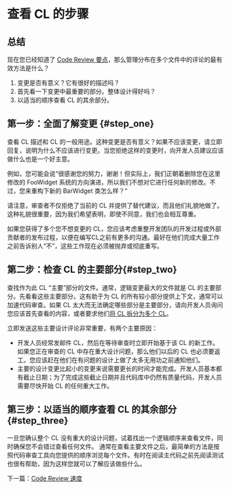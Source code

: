 # 查看 CL 的步骤

## 总结

现在您已经知道了 [Code Review 要点](looking-for.md)，那么管理分布在多个文件中的评论的最有效方法是什么？

1. 变更是否有意义？它有很好的描述吗？
1. 首先看一下变更中最重要的部分。整体设计得好吗？
1. 以适当的顺序查看 CL 的其余部分。

## 第一步：全面了解变更 {#step_one}

查看 CL 描述和 CL 的一般用途。这种变更是否有意义？如果不应该变更，请立即回复，说明为什么不应该进行变更。当您拒绝这样的变更时，向开发人员建议应该做什么也是一个好主意。

例如，您可能会说“很感谢您的努力，谢谢！但实际上，我们正朝着删除您在这里修改的 FooWidget 系统的方向演进，所以我们不想对它进行任何新的修改。不过，您来重构下新的 BarWidget 类怎么样？“

请注意，审查者不仅拒绝了当前的 CL 并提供了替代建议，而且他们礼貌地做了。这种礼貌很重要，因为我们希望表明，即使不同意，我们也会相互尊重。

如果您获得了多个您不想变更的 CL，您应该考虑重整开发团队的开发过程或外部贡献者的发布过程，以便在编写CL之前有更多的沟通。最好在他们完成大量工作之前告诉别人“不”，这些工作现在必须被抛弃或彻底重写。

## 第二步：检查 CL 的主要部分{#step_two}

查找作为此 CL “主要”部分的文件。通常，逻辑变更最大的文件就是 CL 的主要部分。先看看这些主要部分。这有助于为 CL 的所有较小部分提供上下文，通常可以加速代码审查。如果 CL 太大而无法确定哪些部分是主要部分，请向开发人员询问您应该首先查看的内容，或者要求他们[将 CL 拆分为多个 CL](../developer/small-cls.md)。

立即发送这些主要设计评论非常重要，有两个主要原因：

 - 开发人员经常发邮件 CL，然后在等待审查时立即开始基于该 CL 的新工作。如果您正在审查的 CL 中存在重大设计问题，那么他们以后的 CL 也必须要返工。您应该赶在他们在有问题的设计上做了太多无用功之前通知他们。
 - 主要的设计变更比起小的变更来说需要更长的时间才能完成。开发人员基本都有截止日期；为了完成这些截止日期并且代码库中仍然有质量代码，开发人员需要尽快开始 CL 的任何重大工作。

## 第三步：以适当的顺序查看 CL 的其余部分 {#step_three}

一旦您确认整个 CL 没有重大的设计问题，试着找出一个逻辑顺序来查看文件，同时确保您不会错过查看任何文件。 通常在查看主要文件之后，最简单的方法是按照代码审查工具向您提供的顺序浏览每个文件。有时在阅读主代码之前先阅读测试也很有帮助，因为这样您就可以了解应该做些什么。

下一篇：[Code Review 速度](speed.md)
